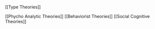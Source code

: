 [[Type Theories]]

[[Phycho Analytic Theories]]
[[Behaviorist Theories]]
[[Social Cognitive Theories]]

